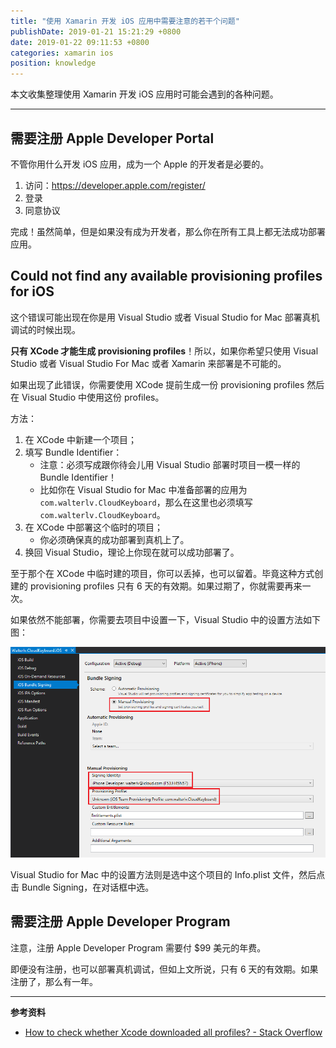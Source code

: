 ```yaml
---
title: "使用 Xamarin 开发 iOS 应用中需要注意的若干个问题"
publishDate: 2019-01-21 15:21:29 +0800
date: 2019-01-22 09:11:53 +0800
categories: xamarin ios
position: knowledge
---
```


本文收集整理使用 Xamarin 开发 iOS 应用时可能会遇到的各种问题。

---

<div id="toc"></div>

## 需要注册 Apple Developer Portal

不管你用什么开发 iOS 应用，成为一个 Apple 的开发者是必要的。

1. 访问：<https://developer.apple.com/register/>
1. 登录
1. 同意协议

完成！虽然简单，但是如果没有成为开发者，那么你在所有工具上都无法成功部署应用。

## Could not find any available provisioning profiles for iOS

这个错误可能出现在你是用 Visual Studio 或者 Visual Studio for Mac 部署真机调试的时候出现。

**只有 XCode 才能生成 provisioning profiles**！所以，如果你希望只使用 Visual Studio 或者 Visual Studio For Mac 或者 Xamarin 来部署是不可能的。

如果出现了此错误，你需要使用 XCode 提前生成一份 provisioning profiles 然后在 Visual Studio 中使用这份 profiles。

方法：

1. 在 XCode 中新建一个项目；
1. 填写 Bundle Identifier：
    - 注意：必须写成跟你待会儿用 Visual Studio 部署时项目一模一样的 Bundle Identifier！
    - 比如你在 Visual Studio for Mac 中准备部署的应用为 `com.walterlv.CloudKeyboard`，那么在这里也必须填写 `com.walterlv.CloudKeyboard`。
1. 在 XCode 中部署这个临时的项目；
    - 你必须确保真的成功部署到真机上了。
1. 换回 Visual Studio，理论上你现在就可以成功部署了。

至于那个在 XCode 中临时建的项目，你可以丢掉，也可以留着。毕竟这种方式创建的 provisioning profiles 只有 6 天的有效期。如果过期了，你就需要再来一次。

如果依然不能部署，你需要去项目中设置一下，Visual Studio 中的设置方法如下图：

![设置 Provisioning](/static/posts/2019-01-21-15-19-55.png)

Visual Studio for Mac 中的设置方法则是选中这个项目的 Info.plist 文件，然后点击 Bundle Signing，在对话框中选。

## 需要注册 Apple Developer Program

注意，注册 Apple Developer Program 需要付 $99 美元的年费。

即便没有注册，也可以部署真机调试，但如上文所说，只有 6 天的有效期。如果注册了，那么有一年。

---

**参考资料**

- [How to check whether Xcode downloaded all profiles? - Stack Overflow](https://stackoverflow.com/questions/44321291/how-to-check-whether-xcode-downloaded-all-profiles)
